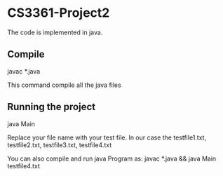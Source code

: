 # CS3361-Project2

The code is implemented in java.

Compile
-------------
javac *.java 

This command compile all the java files


Running the project
------------------------
java Main <filename>
 
Replace your file name with your test file. In our case the testfile1.txt, testfile2.txt, testfile3.txt, testfile4.txt


You can also compile and run java Program as:
javac *.java && java Main testfile4.txt
